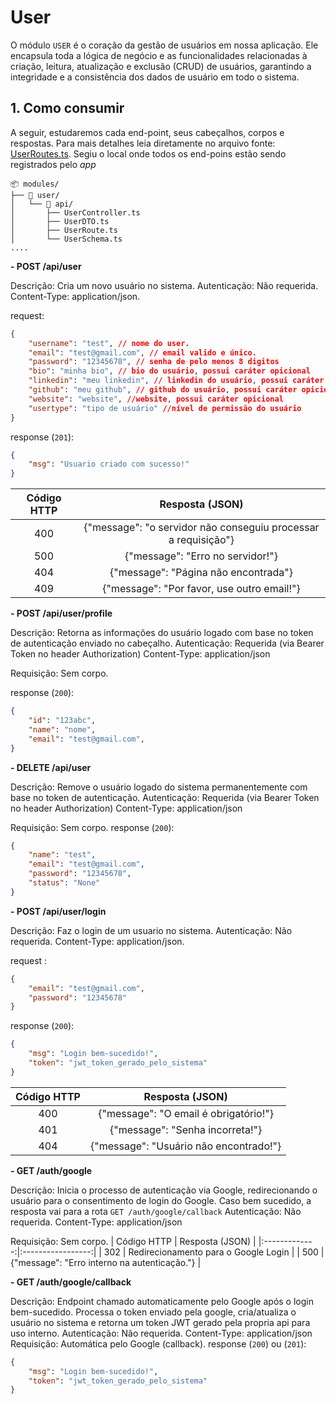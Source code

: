 # User

O módulo `USER` é o coração da gestão de usuários em nossa aplicação. Ele encapsula toda a lógica de negócio e as funcionalidades relacionadas à criação, leitura, atualização e exclusão (CRUD) de usuários, garantindo a integridade e a consistência dos dados de usuário em todo o sistema.
<!-- 
## Índice

- [1. Como consumir](#1-como-consumir)
- [2. Componentes Chave e Fluxos de Dados](#2-componentes-chave-e-fluxos-de-dados)
- [3. Estrutura de Pastas e Arquivos](#3-estrutura-de-pastas-e-arquivos) -->

## 1. Como consumir

A seguir, estudaremos cada end-point, seus cabeçalhos, corpos e respostas. Para mais detalhes leia diretamente no arquivo fonte: [UserRoutes.ts](../../src/modules/user/api/UserRoute.ts).
Segiu o local onde todos os end-poins estão sendo registrados pelo *app*

```shell
📦 modules/
├── 📁 user/
│   └── 📁 api/
│       ├── UserController.ts
│       ├── UserDTO.ts
│       ├── UserRoute.ts
│       └── UserSchema.ts
....
```
<!-- obs: Estudaremos mais sobre a arquitetura e estrutura de pastas do projeto no tópico [2. Arquitetura](#2-arquitetura) -->

**- POST /api/user**

Descrição: Cria um novo usuário no sistema.
Autenticação: Não requerida.
Content-Type: application/json.

request:
```json
{
    "username": "test", // nome do user.
    "email": "test@gmail.com", // email valido e único.
    "password": "12345678", // senha de pelo menos 8 digitos
    "bio": "minha bio", // bio do usuário, possui caráter opicional
    "linkedin": "meu linkedin", // linkedin do usuário, possui caráter opicional
    "github": "meu github", // github do usuário, possui caráter opicional
    "website": "website", //website, possui caráter opicional
    "usertype": "tipo de usuário" //nível de permissão do usuário
}
```
response (`201`):
```json
{
    "msg": "Usuario criado com sucesso!"
}
```
| Código HTTP   | Resposta (JSON) | 
|:-------------:|:--------------------------------------------------:|
| 400          | {"message": "o servidor não conseguiu processar a requisição"}   | 
| 500           | {"message": "Erro no servidor!"}                   |
| 404           | {"message": "Página não encontrada"}               |
| 409           | {"message": "Por favor, use outro email!"}         |

**- POST /api/user/profile**

Descrição: Retorna as informações do usuário logado com base no token de autenticação enviado no cabeçalho.
Autenticação: Requerida (via Bearer Token no header Authorization)
Content-Type: application/json

Requisição: Sem corpo.

response (`200`):
```json
{
    "id": "123abc",
    "name": "nome",
    "email": "test@gmail.com",
}
```

**- DELETE /api/user**

Descrição: Remove o usuário logado do sistema permanentemente com base no token de autenticação.
Autenticação: Requerida (via Bearer Token no header Authorization)
Content-Type: application/json

Requisição: Sem corpo.
response (`200`):
```json
{
    "name": "test",
    "email": "test@gmail.com",
    "password": "12345678",
    "status": "None"
}
```


**- POST /api/user/login**

Descrição: Faz o login de um usuario no sistema.
Autenticação: Não requerida.
Content-Type: application/json.

request :
```json
{
    "email": "test@gmail.com",
    "password": "12345678"
}
```
response (`200`):
```json
{ 
    "msg": "Login bem-sucedido!", 
    "token": "jwt_token_gerado_pelo_sistema"
}
```
| Código HTTP | Resposta (JSON) | 
|:-------------:|:-----------------:|
| 400         | {"message": "O email é obrigatório!"} | 
| 401         | {"message": "Senha incorreta!"} |
| 404         | {"message": "Usuário não encontrado!"} |



**- GET /auth/google**

Descrição:  Inicia o processo de autenticação via Google, redirecionando o usuário para o consentimento de login do Google. Caso bem sucedido, a resposta vai para a rota `GET /auth/google/callback`
Autenticação: Não requerida.
Content-Type: application/json

Requisição: Sem corpo.
| Código HTTP | Resposta (JSON) | 
|:-------------:|:-----------------:|
| 302         | Redirecionamento para o Google Login | 
| 500         | {"message": "Erro interno na autenticação."} |

**- GET /auth/google/callback**

Descrição: Endpoint chamado automaticamente pelo Google após o login bem-sucedido. Processa o token enviado pela google, cria/atualiza o usuário no sistema e retorna um token JWT gerado pela propria api para uso interno.
Autenticação: Não requerida.
Content-Type: application/json
Requisição: Automática pelo Google (callback).
response (`200`) ou (`201`):
```json
{
    "msg": "Login bem-sucedido!",
    "token": "jwt_token_gerado_pelo_sistema"
}
```


<!-- ## 2. Componentes Chave e Fluxos de Dados -->
